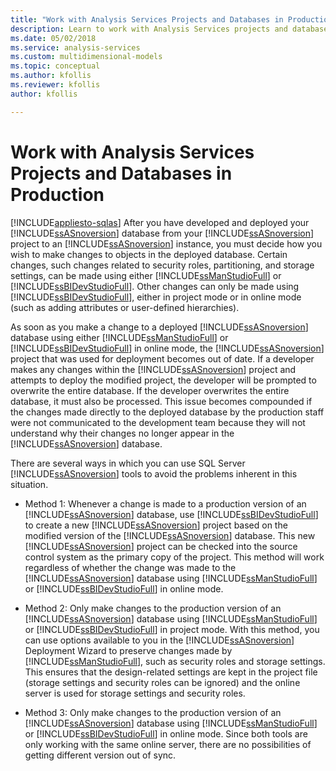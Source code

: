 ```yaml
---
title: "Work with Analysis Services Projects and Databases in Production | Microsoft Docs"
description: Learn to work with Analysis Services projects and databases in production by using online mode or project mode.
ms.date: 05/02/2018
ms.service: analysis-services
ms.custom: multidimensional-models
ms.topic: conceptual
ms.author: kfollis
ms.reviewer: kfollis
author: kfollis

---
```

# Work with Analysis Services Projects and Databases in Production
[!INCLUDE[appliesto-sqlas](../includes/appliesto-sqlas.md)]
  After you have developed and deployed your [!INCLUDE[ssASnoversion](../includes/ssasnoversion-md.md)] database from your [!INCLUDE[ssASnoversion](../includes/ssasnoversion-md.md)] project to an [!INCLUDE[ssASnoversion](../includes/ssasnoversion-md.md)] instance, you must decide how you wish to make changes to objects in the deployed database. Certain changes, such changes related to security roles, partitioning, and storage settings, can be made using either [!INCLUDE[ssManStudioFull](../includes/ssmanstudiofull-md.md)] or [!INCLUDE[ssBIDevStudioFull](../includes/ssbidevstudiofull-md.md)]. Other changes can only be made using [!INCLUDE[ssBIDevStudioFull](../includes/ssbidevstudiofull-md.md)], either in project mode or in online mode (such as adding attributes or user-defined hierarchies).  
  
 As soon as you make a change to a deployed [!INCLUDE[ssASnoversion](../includes/ssasnoversion-md.md)] database using either [!INCLUDE[ssManStudioFull](../includes/ssmanstudiofull-md.md)] or [!INCLUDE[ssBIDevStudioFull](../includes/ssbidevstudiofull-md.md)] in online mode, the [!INCLUDE[ssASnoversion](../includes/ssasnoversion-md.md)] project that was used for deployment becomes out of date. If a developer makes any changes within the [!INCLUDE[ssASnoversion](../includes/ssasnoversion-md.md)] project and attempts to deploy the modified project, the developer will be prompted to overwrite the entire database. If the developer overwrites the entire database, it must also be processed. This issue becomes compounded if the changes made directly to the deployed database by the production staff were not communicated to the development team because they will not understand why their changes no longer appear in the [!INCLUDE[ssASnoversion](../includes/ssasnoversion-md.md)] database.  
  
 There are several ways in which you can use SQL Server [!INCLUDE[ssASnoversion](../includes/ssasnoversion-md.md)] tools to avoid the problems inherent in this situation.  
  
-   Method 1: Whenever a change is made to a production version of an [!INCLUDE[ssASnoversion](../includes/ssasnoversion-md.md)] database, use [!INCLUDE[ssBIDevStudioFull](../includes/ssbidevstudiofull-md.md)] to create a new [!INCLUDE[ssASnoversion](../includes/ssasnoversion-md.md)] project based on the modified version of the [!INCLUDE[ssASnoversion](../includes/ssasnoversion-md.md)] database. This new [!INCLUDE[ssASnoversion](../includes/ssasnoversion-md.md)] project can be checked into the source control system as the primary copy of the project. This method will work regardless of whether the change was made to the [!INCLUDE[ssASnoversion](../includes/ssasnoversion-md.md)] database using [!INCLUDE[ssManStudioFull](../includes/ssmanstudiofull-md.md)] or [!INCLUDE[ssBIDevStudioFull](../includes/ssbidevstudiofull-md.md)] in online mode.  
  
-   Method 2: Only make changes to the production version of an [!INCLUDE[ssASnoversion](../includes/ssasnoversion-md.md)] database using [!INCLUDE[ssManStudioFull](../includes/ssmanstudiofull-md.md)] or [!INCLUDE[ssBIDevStudioFull](../includes/ssbidevstudiofull-md.md)] in project mode. With this method, you can use options available to you in the [!INCLUDE[ssASnoversion](../includes/ssasnoversion-md.md)] Deployment Wizard to preserve changes made by [!INCLUDE[ssManStudioFull](../includes/ssmanstudiofull-md.md)], such as security roles and storage settings. This ensures that the design-related settings are kept in the project file (storage settings and security roles can be ignored) and the online server is used for storage settings and security roles.  
  
-   Method 3: Only make changes to the production version of an [!INCLUDE[ssASnoversion](../includes/ssasnoversion-md.md)] database using [!INCLUDE[ssManStudioFull](../includes/ssmanstudiofull-md.md)] or [!INCLUDE[ssBIDevStudioFull](../includes/ssbidevstudiofull-md.md)] in online mode. Since both tools are only working with the same online server, there are no possibilities of getting different version out of sync.  
  
  
